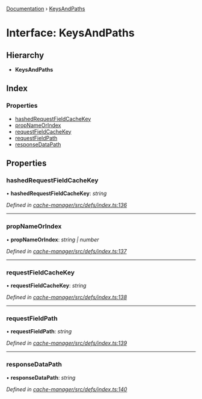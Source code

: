 [Documentation](../README.md) › [KeysAndPaths](keysandpaths.md)

# Interface: KeysAndPaths

## Hierarchy

* **KeysAndPaths**

## Index

### Properties

* [hashedRequestFieldCacheKey](keysandpaths.md#hashedrequestfieldcachekey)
* [propNameOrIndex](keysandpaths.md#propnameorindex)
* [requestFieldCacheKey](keysandpaths.md#requestfieldcachekey)
* [requestFieldPath](keysandpaths.md#requestfieldpath)
* [responseDataPath](keysandpaths.md#responsedatapath)

## Properties

###  hashedRequestFieldCacheKey

• **hashedRequestFieldCacheKey**: *string*

*Defined in [cache-manager/src/defs/index.ts:136](https://github.com/badbatch/graphql-box/blob/892c06a/packages/cache-manager/src/defs/index.ts#L136)*

___

###  propNameOrIndex

• **propNameOrIndex**: *string | number*

*Defined in [cache-manager/src/defs/index.ts:137](https://github.com/badbatch/graphql-box/blob/892c06a/packages/cache-manager/src/defs/index.ts#L137)*

___

###  requestFieldCacheKey

• **requestFieldCacheKey**: *string*

*Defined in [cache-manager/src/defs/index.ts:138](https://github.com/badbatch/graphql-box/blob/892c06a/packages/cache-manager/src/defs/index.ts#L138)*

___

###  requestFieldPath

• **requestFieldPath**: *string*

*Defined in [cache-manager/src/defs/index.ts:139](https://github.com/badbatch/graphql-box/blob/892c06a/packages/cache-manager/src/defs/index.ts#L139)*

___

###  responseDataPath

• **responseDataPath**: *string*

*Defined in [cache-manager/src/defs/index.ts:140](https://github.com/badbatch/graphql-box/blob/892c06a/packages/cache-manager/src/defs/index.ts#L140)*
